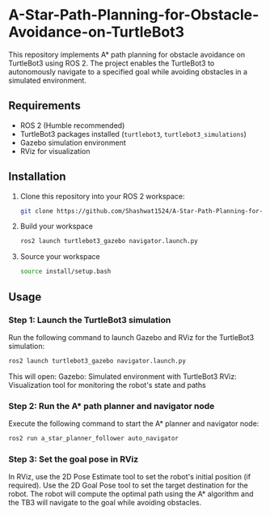 # A-Star-Path-Planning-for-Obstacle-Avoidance-on-TurtleBot3

This repository implements A* path planning for obstacle avoidance on TurtleBot3 using ROS 2. The project enables the TurtleBot3 to autonomously navigate to a specified goal while avoiding obstacles in a simulated environment.

## Requirements

- ROS 2 (Humble recommended)
- TurtleBot3 packages installed (`turtlebot3`, `turtlebot3_simulations`)
- Gazebo simulation environment
- RViz for visualization

## Installation

1. Clone this repository into your ROS 2 workspace:
   ```bash
   git clone https://github.com/Shashwat1524/A-Star-Path-Planning-for-Obstacle-Avoidance-on-TurtleBot3.git
   ```

2. Build your workspace

   ```bash
   ros2 launch turtlebot3_gazebo navigator.launch.py
   ```
   
3. Source  your workspace
   ```bash
   source install/setup.bash
   ```

## Usage
### Step 1: Launch the TurtleBot3 simulation
Run the following command to launch Gazebo and RViz for the TurtleBot3 simulation:

```bash
ros2 launch turtlebot3_gazebo navigator.launch.py
```

This will open:
Gazebo: Simulated environment with TurtleBot3
RViz: Visualization tool for monitoring the robot's state and paths

### Step 2: Run the A* path planner and navigator node
Execute the following command to start the A* planner and navigator node:

```bash
ros2 run a_star_planner_follower auto_navigator
```

### Step 3: Set the goal pose in RViz
In RViz, use the 2D Pose Estimate tool to set the robot's initial position (if required).
Use the 2D Goal Pose tool to set the target destination for the robot.
The robot will compute the optimal path using the A* algorithm and the TB3 will navigate to the goal while avoiding obstacles.


